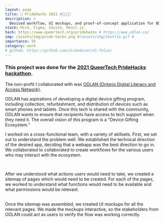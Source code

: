 ```yaml
---
layout: page
title: 🌈‍ PrideHacks 2021 #🦄🌈🏳️‍🌈
description: >
  Devised workflow, UI mockups, and proof-of-concept application for ODLAN's device gifting ecosystem, allowing for the collection, refurbishment, and distribution of devices such as smart phones and tablets.
stack: Miro, Figma, GSuite, React.js.
hack: https://www.queertech.org/pridehacks # https://www.odlan.ca/
img: /assets/img/pride-hacks.png #/assets/img/shuttle.gif #
importance: 55
category: work
# github: https://github.com/alshedivat/al-folio/
---
```


### This project was done for the [2021 QueerTech PrideHacks hackathon](https://www.queertech.org/pridehacks).

The non-profit I collaborated with was [ODLAN (Ontario Digital Literacy and Access Network)](https://www.odlan.ca/).

ODLAN has aspirations of developing a digital device gifting program, including collection, refurbishment, and distribution of devices such as smart phones and tablets. Once this tech is shared with the community, ODLAN wants to ensure that recipients have access to tech support when they need it. The overall vision of this program is a "Device Gifting Ecosystem."

I worked on a cross-functional team, with a variety of skillsets. First, we set out to understand the problem well. We established the technical direction of the desired app, deciding that a webapp was the best direction to go in.
We collaborated to collaborated to create workflows for the various users who may interact with the ecosystem.

<div class="row">
    <div class="col-sm mt-3 mt-md-0">
        <img class="img-fluid rounded z-depth-1" src="{{ '/assets/img/odlan-donation-flow.png' | relative_url }}" alt="" title="Donation Flow"/>
    </div>
</div>
<br>

After we understood what actions users would need to take, we created a sitemap of pages which would need to be created. For each of the pages, we worked to understand what functions would need to be available and what permissions would be relevant.

<div class="row">
    <div class="col-sm mt-3 mt-md-0">
        <img class="img-fluid rounded z-depth-1" src="{{ '/assets/img/odlan-request-flow.png' | relative_url }}" alt="" title="Request Flow"/>
    </div>
</div>
<br>
Once the sitemap was assembled, we created UI mockups for all the relevant pages. We made the mockups interactive, so the stakeholders from ODLAN could act as users to verify the flow was working correctly.

<div class="row">
    <div class="col-sm mt-3 mt-md-0">
        <img class="img-fluid rounded z-depth-1" src="{{ '/assets/img/odlan-registration.jpg' | relative_url }}" alt="" title="Registration"/>
    </div>
    <div class="col-sm mt-3 mt-md-0">
        <img class="img-fluid rounded z-depth-1" src="{{ '/assets/img/odlan-landing-page.jpg' | relative_url }}" alt="" title="Landing page"/>
    </div>
</div>
<br>
<div class="row">
    <div class="col-sm mt-3 mt-md-0">
        <img class="img-fluid rounded z-depth-1" src="{{ '/assets/img/odlan-checkout.jpg' | relative_url }}" alt="" title="Checkout"/>
    </div>
    <div class="col-sm mt-3 mt-md-0">
        <img class="img-fluid rounded z-depth-1" src="{{ '/assets/img/odlan-requests.jpg' | relative_url }}" alt="" title="View Requests"/>
    </div>
</div>
<br>
